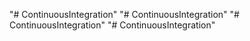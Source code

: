"# ContinuousIntegration" 
"# ContinuousIntegration" 
"# ContinuousIntegration" 
"# ContinuousIntegration" 
